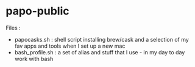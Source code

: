 papo-public
===========

Files :

* papocasks.sh : shell script installing brew/cask and a selection of my fav apps and tools when I set up a new mac
* bash_profile.sh : a set of alias and stuff that I use - in my day to day work with bash



